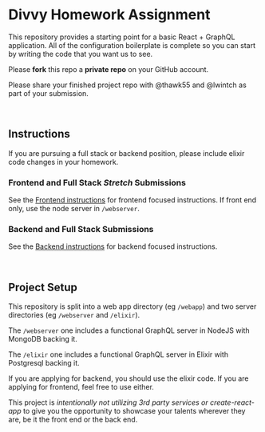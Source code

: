 # Divvy Homework Assignment

This repository provides a starting point for a basic React + GraphQL application.
All of the configuration boilerplate is complete so you can start by writing the code that you want us to see.

Please **fork** this repo a **private repo** on your GitHub account.

Please share your finished project repo with @thawk55 and @lwintch as part of your submission.

<br />


## Instructions

If you are pursuing a full stack or backend position, please include elixir code changes in your homework.

### Frontend and Full Stack _Stretch_ Submissions
See the [Frontend instructions](webapp/README.md) for frontend focused instructions.  If front end only, use the node server in `/webserver`.

### Backend and Full Stack Submissions
See the [Backend instructions](backend.md) for backend focused instructions. 

<br />


## Project Setup

This repository is split into a web app directory (eg `/webapp`) and two server directories (eg `/webserver` and `/elixir`).

The `/webserver` one includes a functional GraphQL server in NodeJS with MongoDB backing it.

The `/elixir` one includes a functional GraphQL server in Elixir with Postgresql backing it.

If you are applying for backend, you should use the elixir code.
If you are applying for frontend, feel free to use either.

This project is _intentionally not utilizing 3rd party services or create-react-app_ to give you the opportunity to showcase your talents wherever they are, be it the front end or the back end.

